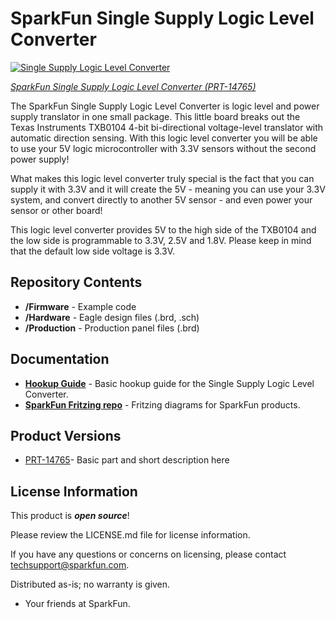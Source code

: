 SparkFun Single Supply Logic Level Converter
========================================

[![Single Supply Logic Level Converter](https://cdn.sparkfun.com/r/400-400/assets/parts/1/3/0/1/0/14765-SparkFun_Logic_Level_Converter_-_Single_Supply-01.jpg)](https://cdn.sparkfun.com/assets/parts/1/3/0/1/0/14765-SparkFun_Logic_Level_Converter_-_Single_Supply-01.jpg)

[*SparkFun Single Supply Logic Level Converter (PRT-14765)*](https://www.sparkfun.com/products/14765)

The SparkFun Single Supply Logic Level Converter is logic level and power supply translator in one small package. This little board breaks out the Texas Instruments TXB0104 4-bit bi-directional voltage-level translator with automatic direction sensing. With this logic level converter you will be able to use your 5V logic microcontroller with 3.3V sensors without the second power supply!

What makes this logic level converter truly special is the fact that you can supply it with 3.3V and it will create the 5V - meaning you can use your 3.3V system, and convert directly to another 5V sensor - and even power your sensor or other board!

This logic level converter provides 5V to the high side of the TXB0104 and the low side is programmable to 3.3V, 2.5V and 1.8V. Please keep in mind that the default low side voltage is 3.3V.

Repository Contents
-------------------
* **/Firmware** - Example code 
* **/Hardware** - Eagle design files (.brd, .sch)
* **/Production** - Production panel files (.brd)

Documentation
--------------
* **[Hookup Guide](https://learn.sparkfun.com/tutorials/single-supply-logic-level-converter-hook-up-guide)** - Basic hookup guide for the Single Supply Logic Level Converter.
* **[SparkFun Fritzing repo](https://github.com/sparkfun/Fritzing_Parts)** - Fritzing diagrams for SparkFun products.

Product Versions
----------------
* [PRT-14765](https://www.sparkfun.com/products/14765)- Basic part and short description here

License Information
-------------------

This product is _**open source**_! 

Please review the LICENSE.md file for license information. 

If you have any questions or concerns on licensing, please contact techsupport@sparkfun.com.

Distributed as-is; no warranty is given.

- Your friends at SparkFun.

_<COLLABORATION CREDIT>_
